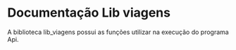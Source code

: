# Documentação Lib viagens
A biblioteca lib_viagens possui as funções utilizar na execução do programa Api.



